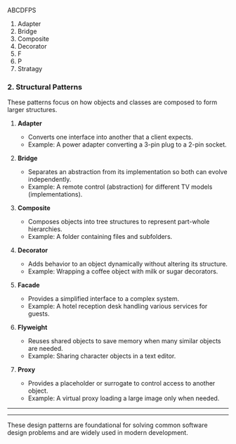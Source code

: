 
ABCDFPS

1. Adapter
2. Bridge
3. Composite
4. Decorator
5. F  
6. P
7. Stratagy


### **2. Structural Patterns**  
These patterns focus on how objects and classes are composed to form larger structures.

1. **Adapter**  
   - Converts one interface into another that a client expects.
   - Example: A power adapter converting a 3-pin plug to a 2-pin socket.

2. **Bridge**  
   - Separates an abstraction from its implementation so both can evolve independently.
   - Example: A remote control (abstraction) for different TV models (implementations).

3. **Composite**  
   - Composes objects into tree structures to represent part-whole hierarchies.
   - Example: A folder containing files and subfolders.

4. **Decorator**  
   - Adds behavior to an object dynamically without altering its structure.
   - Example: Wrapping a coffee object with milk or sugar decorators.

5. **Facade**  
   - Provides a simplified interface to a complex system.
   - Example: A hotel reception desk handling various services for guests.

6. **Flyweight**  
   - Reuses shared objects to save memory when many similar objects are needed.
   - Example: Sharing character objects in a text editor.

7. **Proxy**  
   - Provides a placeholder or surrogate to control access to another object.
   - Example: A virtual proxy loading a large image only when needed.

---

---

These design patterns are foundational for solving common software design problems and are widely used in modern development.
